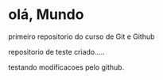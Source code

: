 # olá, Mundo
 primeiro repositorio do curso de Git e Github

 repositorio de teste criado.....
 
 testando modificacoes pelo github.

